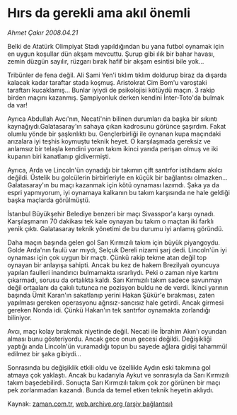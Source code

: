 # Hırs da gerekli ama akıl önemli

*Ahmet Çakır 2008.04.21*

<tr><td class="metin" colspan="2" style="padding-top: 20px; padding-left: 5px; padding-right: 10px;">Belki de Atatürk Olimpiyat Stadı yapıldığından bu yana futbol oynamak için en uygun koşullar dün akşam mevcuttu. Şurup gibi ılık bir bahar havası, zemin düzgün sayılır, rüzgarı bırak hafif bir akşam esintisi bile yok...</td></tr><tr><td class="metin" colspan="2" style="padding-top: 20px; padding-left: 5px; padding-right: 10px;"><p>Tribünler de fena değil. Ali Sami Yen'i tıklım tıklım doldurup biraz da dışarda kalacak kadar taraftar stada koşmuş. Aristokrat Cim Bom'u varoştaki taraftarı kucaklamış... Bunlar iyiydi de psikolojisi kötüydü maçın. 3 rakip birden maçını kazanmış. Şampiyonluk derken kendini İnter-Toto'da bulmak da var!
<p>Ayrıca Abdullah Avcı'nın, Necati'nin bilinen durumları da başka bir sıkıntı kaynağıydı.Galatasaray'ın sahaya çıkan kadrosunu görünce şaşırdım. Fakat olumlu yönde bir şaşkınlıktı bu. Gençlerbirliği ile oynanan kupa maçındaki arızalara iyi teşhis koymuştu teknik heyet. O karşılaşmada gereksiz ve anlamsız bir telaşla kendini yoran takım ikinci yarıda perişan olmuş ve iki kupanın biri kanatlanıp gidivermişti.
<p>Ayrıca, Arda ve Lincoln'ün oynadığı bir takımın çift santrfor istihdamı akılcı değildi. Üstelik bu golcülerin birbirleriyle en küçük bir bağlantısı olmazken... Galatasaray'ın bu maçı kazanmak için kötü oynaması lazımdı. Şaka ya da espri yapmıyorum, iyi oynamaya kalkanın bu takım karşısında ne hale geldiği başka maçlarda görülmüştü.
<p>İstanbul Büyükşehir Belediye benzeri bir maçı Sivasspor'a karşı oynadı. Karşılaşmanın 70 dakikası tek kale oynayan bu takım o maçtan iki farklı yenik çıktı. Galatasaray teknik yönetimi de bu durumu iyi anlamış göründü.
<p>Daha maçın başında gelen gol Sarı Kırmızılı takım için büyük piyangoydu. Golde Arda'nın faulü var mıydı, Selçuk Dereli nizami şarj dedi. Lincoln'ün iyi oynaması için çok uygun bir maçtı. Çünkü rakip tekme atan değil top oynayan bir anlayışa sahipti. Ancak bu kez de hakem Brezilyalı oyuncuya yapılan faulleri inandırıcı bulmamakta ısrarlıydı. Peki o zaman niye kartını çıkarmadı, sorusu da ortalıkta kaldı. Sarı Kırmızılı takım sadece savunmayı değil ortaalanı da çakılı tutunca ne pozisyon buldu ne de verdi. İkinci yarının başında Ümit Karan'ın sakatlanıp yerini Hakan Şükür'e bırakması, zaten yapılması gereken operasyonu ağrısız-sancısız hale getirdi. Ancak girmesi gereken Nonda idi. Çünkü Hakan'ın tek santrfor oynamakta zorlandığı biliniyor.
<p>Avcı, maçı kolay bırakmak niyetinde değil. Necati ile İbrahim Akın'ı oyundan alması bunu gösteriyordu. Ancak gece onun gecesi değildi. Değişikliği yaptığı anda Lincoln'ün vuramadığı topun bu sayede ağlara gidişi tahammül edilmez bir şaka gibiydi...
<p>Sonrasında bu değişiklik etkili oldu ve özellikle Aydın eski takımına gol atmaya çok yaklaştı. Ancak bu kadarıyla Aykut ve sonrasıyla da Sarı Kırmızılı takım başedebilirdi. Sonuçta Sarı Kırmızılı takım çok zor görünen bir maçı pek zorlanmadan kazandı. Bunda da temel etken teknik heyetin aklıydı.<br/></p></p></p></p></p></p></p></td></tr>

Kaynak: [zaman.com.tr](http://zaman.com.tr/yazar.do?yazino=679468), [web.archive.org (arşiv bağlantısı)](http://web.archive.org/web/20080620203710/http://www.zaman.com.tr:80/yazar.do?yazino=679468)
